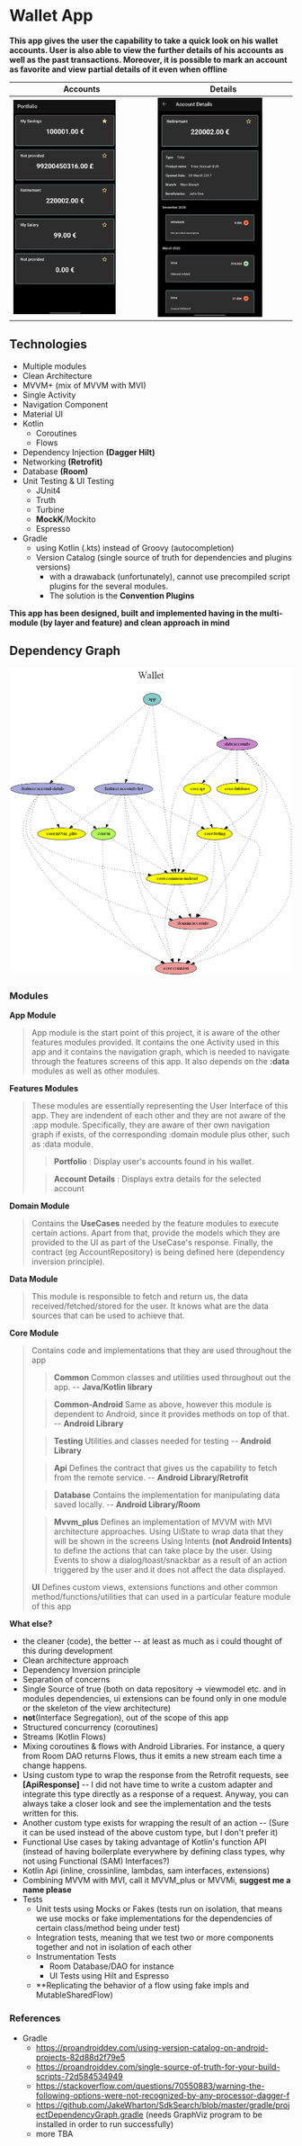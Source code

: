 # Wallet App

**This app gives the user the capability to take a quick look on his wallet accounts. User is also able to view the further details of his accounts as well as the past transactions. Moreover, it is possible to mark an account as favorite and view partial details of it even when offline**


| Accounts                                                                    | Details                                                                   |
|-----------------------------------------------------------------------------|---------------------------------------------------------------------------|
| <img src ="./screenshots/portfolio_dark.png" height = "75%" width ="75%" /> | <img src ="./screenshots/details_dark.png" height = "80%" width ="80%" /> |

## Technologies
- Multiple modules
- Clean Architecture
- MVVM+ (mix of MVVM with MVI)
- Single Activity
- Navigation Component
- Material UI
- Kotlin 
  - Coroutines
  - Flows
- Dependency Injection **(Dagger Hilt)**
- Networking **(Retrofit)** 
- Database **(Room)**
- Unit Testing & UI Testing
  - JUnit4
  - Truth
  - Turbine
  - **MockK**/Mockito
  - Espresso
- Gradle
  - using Kotlin (.kts) instead of Groovy (autocompletion)
  - Version Catalog (single source of truth for dependencies and plugins versions)
    - with a drawaback (unfortunately), cannot use precompiled script plugins for the several modules.
    - The solution is the **Convention Plugins**

  
**This app has been designed, built and implemented having in the multi-module (by layer and feature) and clean approach in mind**


## Dependency Graph

![graph](./reports/project.dot.png)

### Modules

**App Module**
> App module is the start point of this project, it is aware of the other features modules provided. It contains the one Activity used in this app and it contains the navigation graph, which is needed to navigate through the features screens of this app. It also depends on the **:data** modules as well as other modules.

**Features Modules**
> These modules are essentially representing the User Interface of this app. They are indendent of each other and they are not aware of the :app module. 
> Specifically, they are aware of ther own navigation graph if exists, of the corresponding :domain module plus other, such as :data module.
> > **Portfolio** :
> > Display user's accounts found in his wallet.
> 
> > **Account Details** :
> > Displays extra details for the selected account

**Domain Module**
> Contains the **UseCases** needed by the feature modules to execute certain actions. Apart from that, provide the models which they are provided to the UI as part of the UseCase's response. Finally, the contract (eg AccountRepository) is being defined here (dependency inversion principle).


**Data Module**
> This module is responsible to fetch and return us, the data received/fetched/stored for the user. It knows what are the data sources that can be used to achieve that.

**Core Module**
> Contains code and implementations that they are used throughout the app
> > **Common** Common classes and utilities used throughout out the app. -- **Java/Kotlin library**
> 
> > **Common-Android** Same as above, however this module is dependent to Android, since it provides methods on top of that. -- **Android Library**
> 
> > **Testing** Utilities and classes needed for testing -- **Android Library**
> 
> > **Api** Defines the contract that gives us the capability to fetch from the remote service. -- **Android Library/Retrofit**
> 
> > **Database** Contains the implementation for manipulating data saved locally. -- **Android Library/Room**
> 
> > **Mvvm_plus** Defines an implementation of MVVM with MVI architecture approaches.
> > Using UiState to wrap data that they will be shown in the screens
> > Using Intents **(not Android Intents)** to define the actions that can take place by the user.
> > Using Events to show a dialog/toast/snackbar as a result of an action triggered by the user and it does not affect the data displayed.
> 
> **UI** Defines custom views, extensions functions and other common method/functions/utilities that can used in a particular feature module of this app




**What else?**

* the cleaner (code), the better -- at least as much as i could thought of this during development
* Clean architecture approach
* Dependency Inversion principle
* Separation of concerns
* Single Source of true (both on data repository -> viewmodel etc. and in modules dependencies, ui extensions can be found only in one module or the skeleton of the view architecture)
* **not**(Interface Segregation), out of the scope of this app
* Structured concurrency (coroutines)
* Streams (Kotlin Flows)
* Mixing coroutines & flows with Android Libraries. For instance, a query from Room DAO returns Flows, thus it emits a new stream each time a change happens.
* Using custom type to wrap the response from the Retrofit requests, see **[ApiResponse]** -- I did not have time to write a custom adapter and integrate this type directly as a response of a request. Anyway, you can always take a closer look and see the implementation and the tests written for this.
* Another custom type exists for wrapping the result of an action -- (Sure it can be used instead of the above custom type, but I don't prefer it) 
* Functional Use cases by taking advantage of Kotlin's function API (instead of having boilerplate everywhere by defining class types, why not using Functional (SAM) Interfaces?)
* Kotlin Api (inline, crossinline, lambdas, sam interfaces, extensions)
* Combining MVVM with MVI, call it MVVM_plus or MVVMi, **suggest me a name please**
* Tests
  * Unit tests using Mocks or Fakes (tests run on isolation, that means we use mocks or fake implementations for the dependencies of certain class/method being under test)
  * Integration tests, meaning that we test two or more components together and not in isolation of each other
  * Instrumentation Tests
    * Room Database/DAO for instance
    * UI Tests using Hilt and Espresso
  * **Replicating the behavior of a flow using fake impls and MutableSharedFlow)


### References
- Gradle
  - https://proandroiddev.com/using-version-catalog-on-android-projects-82d88d2f79e5
  - https://proandroiddev.com/single-source-of-truth-for-your-build-scripts-72d584534949
  - https://stackoverflow.com/questions/70550883/warning-the-following-options-were-not-recognized-by-any-processor-dagger-f
  - https://github.com/JakeWharton/SdkSearch/blob/master/gradle/projectDependencyGraph.gradle (needs GraphViz program to be installed in order to run successfully)
  - more TBA